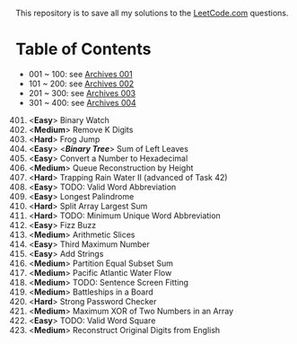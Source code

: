 This repository is to save all my solutions to the [LeetCode.com][LeetCode]
questions.


Table of Contents
=================

- 001 ~ 100: see [Archives 001][archive001]
- 101 ~ 200: see [Archives 002][archive002]
- 201 ~ 300: see [Archives 003][archive003]
- 301 ~ 400: see [Archives 004][archive004]

401. \<**Easy**>    Binary Watch
402. \<**Medium**>  Remove K Digits
403. \<**Hard**>    Frog Jump
404. \<**Easy**>    \<***Binary Tree***> Sum of Left Leaves
405. \<**Easy**>    Convert a Number to Hexadecimal
406. \<**Medium**>  Queue Reconstruction by Height
407. \<**Hard**>    Trapping Rain Water II (advanced of Task 42)
408. \<**Easy**>    TODO: Valid Word Abbreviation
409. \<**Easy**>    Longest Palindrome
410. \<**Hard**>    Split Array Largest Sum
411. \<**Hard**>    TODO: Minimum Unique Word Abbreviation
412. \<**Easy**>    Fizz Buzz
413. \<**Medium**>  Arithmetic Slices
414. \<**Easy**>    Third Maximum Number
415. \<**Easy**>    Add Strings
416. \<**Medium**>  Partition Equal Subset Sum
417. \<**Medium**>  Pacific Atlantic Water Flow
418. \<**Medium**>  TODO: Sentence Screen Fitting
419. \<**Medium**>  Battleships in a Board
420. \<**Hard**>    Strong Password Checker
421. \<**Medium**>  Maximum XOR of Two Numbers in an Array
422. \<**Easy**>    TODO: Valid Word Square
423. \<**Medium**>  Reconstruct Original Digits from English



[LeetCode]: https://leetcode.com/problemset/all/
[archive001]: /archives001
[archive002]: /archives002
[archive003]: /archives003
[archive004]: /archives004
